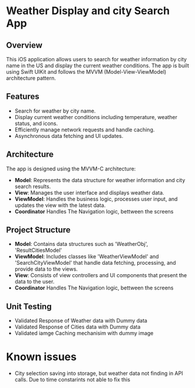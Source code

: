 # Weather Display and city Search App

## Overview

This iOS application allows users to search for weather information by city name in the US and display the current weather conditions. The app is built using Swift UIKit and follows the MVVM (Model-View-ViewModel) architecture pattern.

## Features

- Search for weather by city name.
- Display current weather conditions including temperature, weather status, and icons.
- Efficiently manage network requests and handle caching.
- Asynchronous data fetching and UI updates.

## Architecture

The app is designed using the MVVM-C architecture:

- **Model**: Represents the data structure for weather information and city search results.
- **View**: Manages the user interface and displays weather data.
- **ViewModel**: Handles the business logic, processes user input, and updates the view with the latest data.
- **Coordinator** Handles The Navigation logic, bettween the screens


## Project Structure

- **Model**: Contains data structures such as 'WeatherObj', 'ResultCitiesModel'
- **ViewModel**: Includes classes like 'WeatherViewModel' and 'SearchCityViewModel' that handle data fetching, processing, and provide data to the views.
- **View**: Consists of view controllers and UI components that present the data to the user.
- **Coordinator** Handles The Navigation logic, bettween the screens


## Unit Testing
- Validated Response of Weather data with Dummy data
- Validated Response of Cities data with Dummy data
- Validated iamge Caching mechanisim with dummy image


# Known issues
- City selection saving into storage, but weather data not finding in API calls. Due to time constarints not able to fix this 
